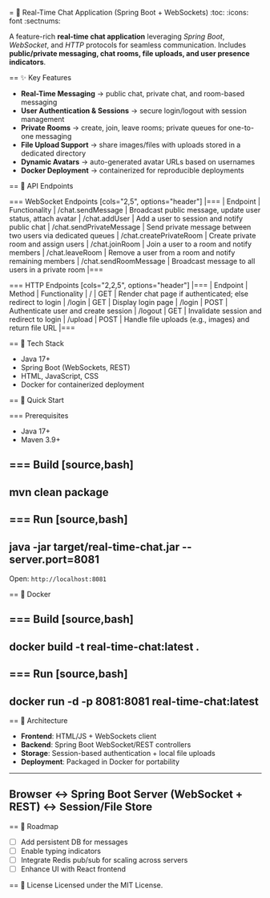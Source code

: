 = 💬 Real-Time Chat Application (Spring Boot + WebSockets)
:toc:
:icons: font
:sectnums:

A feature-rich **real-time chat application** leveraging *Spring Boot*, *WebSocket*, and *HTTP* protocols for seamless communication. Includes **public/private messaging, chat rooms, file uploads, and user presence indicators**.

== ✨ Key Features
* **Real-Time Messaging** → public chat, private chat, and room-based messaging
* **User Authentication & Sessions** → secure login/logout with session management
* **Private Rooms** → create, join, leave rooms; private queues for one-to-one messaging
* **File Upload Support** → share images/files with uploads stored in a dedicated directory
* **Dynamic Avatars** → auto-generated avatar URLs based on usernames
* **Docker Deployment** → containerized for reproducible deployments

== 📡 API Endpoints

=== WebSocket Endpoints
[cols="2,5", options="header"]
|===
| Endpoint | Functionality
| /chat.sendMessage | Broadcast public message, update user status, attach avatar
| /chat.addUser | Add a user to session and notify public chat
| /chat.sendPrivateMessage | Send private message between two users via dedicated queues
| /chat.createPrivateRoom | Create private room and assign users
| /chat.joinRoom | Join a user to a room and notify members
| /chat.leaveRoom | Remove a user from a room and notify remaining members
| /chat.sendRoomMessage | Broadcast message to all users in a private room
|===

=== HTTP Endpoints
[cols="2,2,5", options="header"]
|===
| Endpoint | Method | Functionality
| / | GET | Render chat page if authenticated; else redirect to login
| /login | GET | Display login page
| /login | POST | Authenticate user and create session
| /logout | GET | Invalidate session and redirect to login
| /upload | POST | Handle file uploads (e.g., images) and return file URL
|===

== 🔧 Tech Stack
* Java 17+
* Spring Boot (WebSockets, REST)
* HTML, JavaScript, CSS
* Docker for containerized deployment

== 🚀 Quick Start

=== Prerequisites
* Java 17+
* Maven 3.9+

=== Build
[source,bash]
----
mvn clean package
----

=== Run
[source,bash]
----
java -jar target/real-time-chat.jar --server.port=8081
----

Open: `http://localhost:8081`

== 🐳 Docker

=== Build
[source,bash]
----
docker build -t real-time-chat:latest .
----

=== Run
[source,bash]
----
docker run -d -p 8081:8081 real-time-chat:latest
----

== 📐 Architecture

* **Frontend**: HTML/JS + WebSockets client
* **Backend**: Spring Boot WebSocket/REST controllers
* **Storage**: Session-based authentication + local file uploads
* **Deployment**: Packaged in Docker for portability

----
Browser ↔ Spring Boot Server (WebSocket + REST) ↔ Session/File Store
----

== 🧭 Roadmap
* [ ] Add persistent DB for messages
* [ ] Enable typing indicators
* [ ] Integrate Redis pub/sub for scaling across servers
* [ ] Enhance UI with React frontend

== 📜 License
Licensed under the MIT License.
